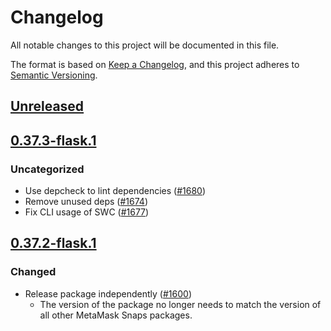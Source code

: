 # Changelog
All notable changes to this project will be documented in this file.

The format is based on [Keep a Changelog](https://keepachangelog.com/en/1.0.0/),
and this project adheres to [Semantic Versioning](https://semver.org/spec/v2.0.0.html).

## [Unreleased]

## [0.37.3-flask.1]
### Uncategorized
- Use depcheck to lint dependencies ([#1680](https://github.com/MetaMask/snaps-skunkworks.git/pull/1680))
- Remove unused deps ([#1674](https://github.com/MetaMask/snaps-skunkworks.git/pull/1674))
- Fix CLI usage of SWC ([#1677](https://github.com/MetaMask/snaps-skunkworks.git/pull/1677))

## [0.37.2-flask.1]
### Changed
- Release package independently ([#1600](https://github.com/MetaMask/snaps/pull/1600))
  - The version of the package no longer needs to match the version of all other
    MetaMask Snaps packages.

[Unreleased]: https://github.com/MetaMask/snaps-skunkworks.git/compare/@metamask/create-snap@0.37.3-flask.1...HEAD
[0.37.3-flask.1]: https://github.com/MetaMask/snaps-skunkworks.git/compare/@metamask/create-snap@0.37.2-flask.1...@metamask/create-snap@0.37.3-flask.1
[0.37.2-flask.1]: https://github.com/MetaMask/snaps-skunkworks.git/releases/tag/@metamask/create-snap@0.37.2-flask.1
